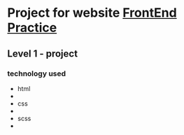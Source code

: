 <h1>Project for website <a href="https://www.frontendpractice.com/projects/bonsai">FrontEnd Practice</a></h1>
<h2>Level 1 - project <a href="https://almeidaleandro28.github.io/frontend-Practice-02"></a></h2>

<h3>technology used</h3>
<ul>
  <li>html<li>
  <li>css<li>
  <li>scss<li>
</ul>